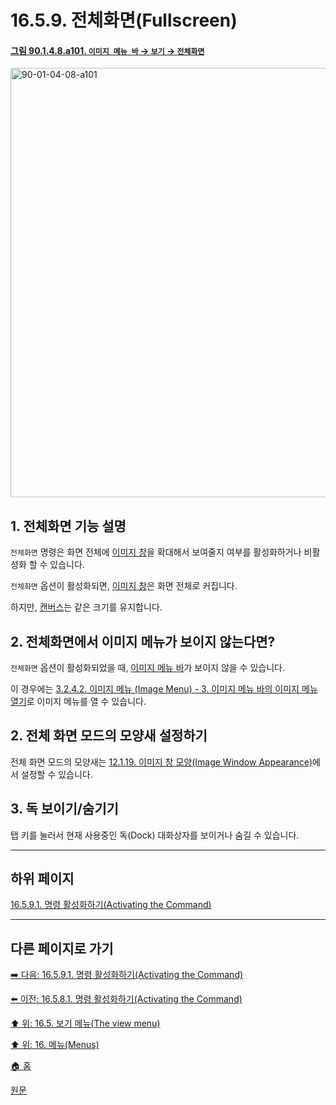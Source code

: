# 16.5.9. 전체화면(Fullscreen)

<a id="90-01-04-08-a101"></a>

#### [그림 90.1.4.8.a101. `이미지 메뉴 바` → `보기` → `전체화면`](./90-01-04-08-fullscreen.md#90-01-04-08-a101)
<img width="940" height="687" alt="90-01-04-08-a101" src="https://github.com/user-attachments/assets/a88bf6a7-7a18-40ce-bdcb-221cedd336b9" />

<a id="16-05-09-s1"></a>

## 1. 전체화면 기능 설명
`전체화면` 명령은 화면 전체에 [이미지 창](./19-glossaryx-image_window.md)을 확대해서 보여줄지 여부를 활성화하거나 비활성화 할 수 있습니다.

`전체화면` 옵션이 활성화되면, [이미지 창](./19-glossaryx-image_window.md)은 화면 전체로 커집니다.

하지만, [캔버스](./19-glossaryx-canvas.md)는 같은 크기를 유지합니다.

## 2. 전체화면에서 이미지 메뉴가 보이지 않는다면?

`전체화면` 옵션이 활성화되었을 때, [이미지 메뉴 바](./19-glossaryx-image_menu_bar.md)가 보이지 않을 수 있습니다.

이 경우에는 [3.2.4.2. 이미지 메뉴 (Image Menu) - 3. 이미지 메뉴 바의 이미지 메뉴 열기](./03-02-04-02-image-menu.md#03-02-04-02-s3)로 이미지 메뉴를 열 수 있습니다.

<a id="16-05-09-s2"></a>

## 2. 전체 화면 모드의 모양새 설정하기
전체 화면 모드의 모양새는 [12.1.19. 이미지 창 모양(Image Window Appearance)](./12-01-19-image-window-appearance.md)에서 설정할 수 있습니다.

<a id="16-05-09-s3"></a>

## 3. 독 보이기/숨기기
탭 키를 눌러서 현재 사용중인 독(Dock) 대화상자를 보이거나 숨길 수 있습니다.

<a comment="원문에서는 Mac에서 전체화면 기능이 사용할 수 없다고 하였으나 Sonoma 버전의 맥에서는 전체화면 기능을 사용할 수 있음"></a>

***

## 하위 페이지

[16.5.9.1. 명령 활성화하기(Activating the Command)](./16-05-09-01-activating_the_command.md)

***

## 다른 페이지로 가기

[➡️ 다음: 16.5.9.1. 명령 활성화하기(Activating the Command)](./16-05-09-01-activating_the_command.md)

[⬅️ 이전: 16.5.8.1. 명령 활성화하기(Activating the Command)](./16-05-08-01-activating_the_command.md)

[⬆️ 위: 16.5. 보기 메뉴(The view menu)](./16-05-00-the-view-menu.md)

[⬆️ 위: 16. 메뉴(Menus)](./16-00-menus.md)

[🏠 홈](./00-home.md)

[원문](https://docs.gimp.org/2.10/ko/gimp-view-fullscreen.html)